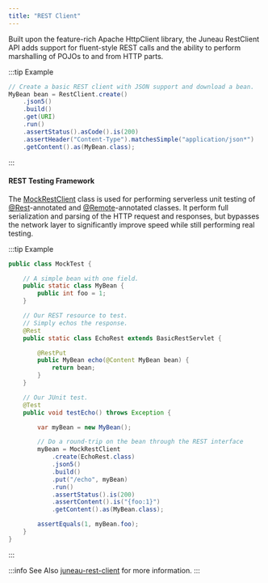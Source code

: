 ```yaml
---
title: "REST Client"
---
```


Built upon the feature-rich Apache HttpClient library, the Juneau RestClient API adds support for fluent-style REST
calls and the ability to perform marshalling of POJOs to and from HTTP parts.

:::tip Example
```java
// Create a basic REST client with JSON support and download a bean.
MyBean bean = RestClient.create()
    .json5()
    .build()
    .get(URI)
    .run()
    .assertStatus().asCode().is(200)
    .assertHeader("Content-Type").matchesSimple("application/json*")
    .getContent().as(MyBean.class);
```
:::

#### REST Testing Framework

The [MockRestClient]({{API_DOCS}}/org/apache/juneau/rest/mock/MockRestClient.html) class is used for performing
serverless unit testing of [@Rest]({{API_DOCS}}/org/apache/juneau/rest/annotation/Rest.html)-annotated and [@Remote]({{API_DOCS}}/org/apache/juneau/http/remote/Remote.html)-annotated classes.
It perform full serialization and parsing of the HTTP request and responses, but bypasses the network layer to
significantly improve speed while still performing real testing.

:::tip Example
```java
public class MockTest {

    // A simple bean with one field.
    public static class MyBean {
        public int foo = 1;
    }

    // Our REST resource to test.
    // Simply echos the response.
    @Rest
    public static class EchoRest extends BasicRestServlet {

        @RestPut
        public MyBean echo(@Content MyBean bean) {
            return bean;
        }
    }

    // Our JUnit test.
    @Test
    public void testEcho() throws Exception {

        var myBean = new MyBean();

        // Do a round-trip on the bean through the REST interface
        myBean = MockRestClient
            .create(EchoRest.class)
            .json5()
            .build()
            .put("/echo", myBean)
            .run()
            .assertStatus().is(200)
            .assertContent().is("{foo:1}")
            .getContent().as(MyBean.class);

        assertEquals(1, myBean.foo);
    }
}
```
:::

:::info See Also
[juneau-rest-client](TODO.md) for more information.
:::